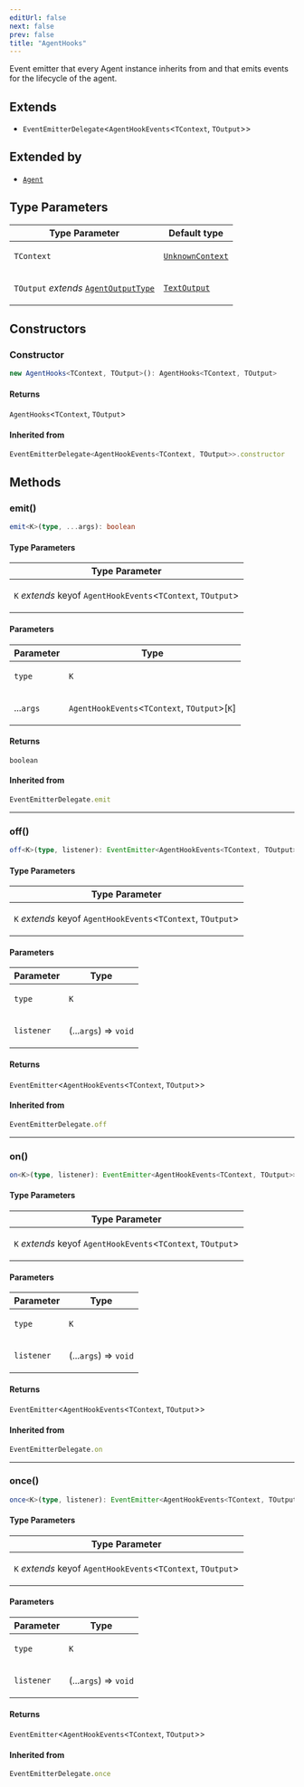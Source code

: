 ```yaml
---
editUrl: false
next: false
prev: false
title: "AgentHooks"
---
```


Event emitter that every Agent instance inherits from and that emits events for the lifecycle
of the agent.

## Extends

- `EventEmitterDelegate`\<`AgentHookEvents`\<`TContext`, `TOutput`\>\>

## Extended by

- [`Agent`](/openai-agents-js/openai/agents-core/classes/agent/)

## Type Parameters

<table>
<thead>
<tr>
<th>Type Parameter</th>
<th>Default type</th>
</tr>
</thead>
<tbody>
<tr>
<td>

`TContext`

</td>
<td>

[`UnknownContext`](/openai-agents-js/openai/agents-core/type-aliases/unknowncontext/)

</td>
</tr>
<tr>
<td>

`TOutput` *extends* [`AgentOutputType`](/openai-agents-js/openai/agents-core/type-aliases/agentoutputtype/)

</td>
<td>

[`TextOutput`](/openai-agents-js/openai/agents-core/type-aliases/textoutput/)

</td>
</tr>
</tbody>
</table>

## Constructors

### Constructor

```ts
new AgentHooks<TContext, TOutput>(): AgentHooks<TContext, TOutput>
```

#### Returns

`AgentHooks`\<`TContext`, `TOutput`\>

#### Inherited from

```ts
EventEmitterDelegate<AgentHookEvents<TContext, TOutput>>.constructor
```

## Methods

### emit()

```ts
emit<K>(type, ...args): boolean
```

#### Type Parameters

<table>
<thead>
<tr>
<th>Type Parameter</th>
</tr>
</thead>
<tbody>
<tr>
<td>

`K` *extends* keyof `AgentHookEvents`\<`TContext`, `TOutput`\>

</td>
</tr>
</tbody>
</table>

#### Parameters

<table>
<thead>
<tr>
<th>Parameter</th>
<th>Type</th>
</tr>
</thead>
<tbody>
<tr>
<td>

`type`

</td>
<td>

`K`

</td>
</tr>
<tr>
<td>

...`args`

</td>
<td>

`AgentHookEvents`\<`TContext`, `TOutput`\>\[`K`\]

</td>
</tr>
</tbody>
</table>

#### Returns

`boolean`

#### Inherited from

```ts
EventEmitterDelegate.emit
```

***

### off()

```ts
off<K>(type, listener): EventEmitter<AgentHookEvents<TContext, TOutput>>
```

#### Type Parameters

<table>
<thead>
<tr>
<th>Type Parameter</th>
</tr>
</thead>
<tbody>
<tr>
<td>

`K` *extends* keyof `AgentHookEvents`\<`TContext`, `TOutput`\>

</td>
</tr>
</tbody>
</table>

#### Parameters

<table>
<thead>
<tr>
<th>Parameter</th>
<th>Type</th>
</tr>
</thead>
<tbody>
<tr>
<td>

`type`

</td>
<td>

`K`

</td>
</tr>
<tr>
<td>

`listener`

</td>
<td>

(...`args`) => `void`

</td>
</tr>
</tbody>
</table>

#### Returns

`EventEmitter`\<`AgentHookEvents`\<`TContext`, `TOutput`\>\>

#### Inherited from

```ts
EventEmitterDelegate.off
```

***

### on()

```ts
on<K>(type, listener): EventEmitter<AgentHookEvents<TContext, TOutput>>
```

#### Type Parameters

<table>
<thead>
<tr>
<th>Type Parameter</th>
</tr>
</thead>
<tbody>
<tr>
<td>

`K` *extends* keyof `AgentHookEvents`\<`TContext`, `TOutput`\>

</td>
</tr>
</tbody>
</table>

#### Parameters

<table>
<thead>
<tr>
<th>Parameter</th>
<th>Type</th>
</tr>
</thead>
<tbody>
<tr>
<td>

`type`

</td>
<td>

`K`

</td>
</tr>
<tr>
<td>

`listener`

</td>
<td>

(...`args`) => `void`

</td>
</tr>
</tbody>
</table>

#### Returns

`EventEmitter`\<`AgentHookEvents`\<`TContext`, `TOutput`\>\>

#### Inherited from

```ts
EventEmitterDelegate.on
```

***

### once()

```ts
once<K>(type, listener): EventEmitter<AgentHookEvents<TContext, TOutput>>
```

#### Type Parameters

<table>
<thead>
<tr>
<th>Type Parameter</th>
</tr>
</thead>
<tbody>
<tr>
<td>

`K` *extends* keyof `AgentHookEvents`\<`TContext`, `TOutput`\>

</td>
</tr>
</tbody>
</table>

#### Parameters

<table>
<thead>
<tr>
<th>Parameter</th>
<th>Type</th>
</tr>
</thead>
<tbody>
<tr>
<td>

`type`

</td>
<td>

`K`

</td>
</tr>
<tr>
<td>

`listener`

</td>
<td>

(...`args`) => `void`

</td>
</tr>
</tbody>
</table>

#### Returns

`EventEmitter`\<`AgentHookEvents`\<`TContext`, `TOutput`\>\>

#### Inherited from

```ts
EventEmitterDelegate.once
```
